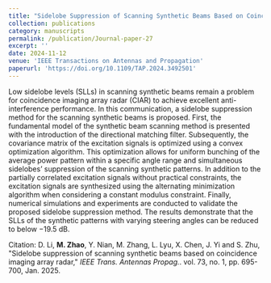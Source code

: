 ```yaml
---
title: "Sidelobe Suppression of Scanning Synthetic Beams Based on Coincidence Imaging Array Radar"
collection: publications
category: manuscripts
permalink: /publication/Journal-paper-27
excerpt: ''
date: 2024-11-12
venue: 'IEEE Transactions on Antennas and Propagation'
paperurl: 'https://doi.org/10.1109/TAP.2024.3492501'
---
```


Low sidelobe levels (SLLs) in scanning synthetic beams remain a problem for coincidence imaging array radar (CIAR) to achieve excellent anti-interference performance. In this communication, a sidelobe suppression method for the scanning synthetic beams is proposed. First, the fundamental model of the synthetic beam scanning method is presented with the introduction of the directional matching filter. Subsequently, the covariance matrix of the excitation signals is optimized using a convex optimization algorithm. This optimization allows for uniform bunching of the average power pattern within a specific angle range and simultaneous sidelobes’ suppression of the scanning synthetic patterns. In addition to the partially correlated excitation signals without practical constraints, the excitation signals are synthesized using the alternating minimization algorithm when considering a constant modulus constraint. Finally, numerical simulations and experiments are conducted to validate the proposed sidelobe suppression method. The results demonstrate that the SLLs of the synthetic patterns with varying steering angles can be reduced to below −19.5 dB.

Citation: D. Li, **M. Zhao**, Y. Nian, M. Zhang, L. Lyu, X. Chen, J. Yi and S. Zhu, &quot;Sidelobe suppression of scanning synthetic beams based on coincidence imaging array radar,&quot; <i>IEEE Trans. Antennas Propag.</i>. vol. 73, no. 1, pp. 695-700, Jan. 2025.

